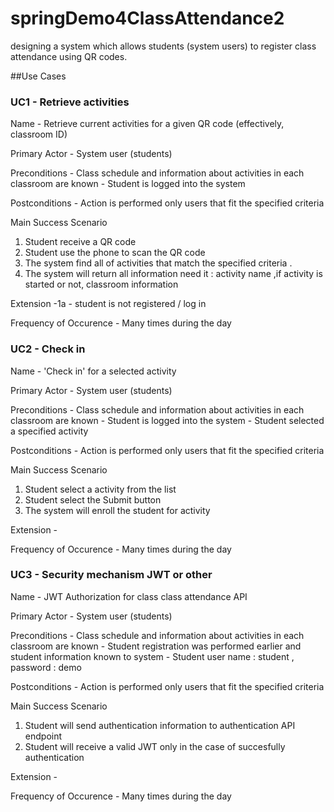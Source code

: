 # springDemo4ClassAttendance2

designing a system which allows students (system users) to register class attendance using QR codes.

##Use Cases

### UC1 - Retrieve activities

Name - Retrieve current activities for a given QR code (effectively, classroom ID)

Primary Actor - System user (students)

Preconditions - Class schedule and information about activities in each classroom are known 
              - Student is logged into the system

Postconditions - Action is performed only users that fit the specified criteria

Main Success Scenario
1. Student receive a QR code
2. Student use the phone to scan the QR code
3. The system find all of activities  that match the specified criteria .
4. The system will return all information need it : activity name ,if activity is started or not, classroom information

Extension -1a - student is not registered / log in 

Frequency of Occurence - Many times during the day


### UC2 - Check in

Name - 'Check in' for a selected activity

Primary Actor - System user (students)

Preconditions - Class schedule and information about activities in each classroom are known 
              - Student is logged into the system
              - Student selected a specified activity

Postconditions - Action is performed only users that fit the specified criteria

Main Success Scenario
1. Student select a activity from the list 
2. Student select the Submit button
3. The system will enroll the student for activity


Extension -

Frequency of Occurence - Many times during the day


### UC3 - Security mechanism JWT or other

Name - JWT Authorization for class class attendance API

Primary Actor - System user (students)

Preconditions - Class schedule and information about activities in each classroom are known 
              - Student registration was performed earlier and student information known to system
              - Student user name : student , password : demo

Postconditions - Action is performed only users that fit the specified criteria

Main Success Scenario
1. Student will send authentication information to authentication API endpoint 
2. Student will receive a valid JWT only in the case of succesfully authentication 


Extension -

Frequency of Occurence - Many times during the day


